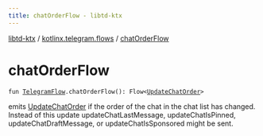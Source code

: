 ```yaml
---
title: chatOrderFlow - libtd-ktx
---
```


[libtd-ktx](../index.html) / [kotlinx.telegram.flows](index.html) / [chatOrderFlow](./chat-order-flow.html)

# chatOrderFlow

`fun `[`TelegramFlow`](../kotlinx.telegram.core/-telegram-flow/index.html)`.chatOrderFlow(): Flow<`[`UpdateChatOrder`](https://tdlibx.github.io/td/docs/org/drinkless/td/libcore/telegram/TdApi.UpdateChatOrder.html)`>`

emits [UpdateChatOrder](https://tdlibx.github.io/td/docs/org/drinkless/td/libcore/telegram/TdApi.UpdateChatOrder.html) if the order of the chat in the chat list has changed. Instead of this
update updateChatLastMessage, updateChatIsPinned, updateChatDraftMessage, or updateChatIsSponsored
might be sent.

